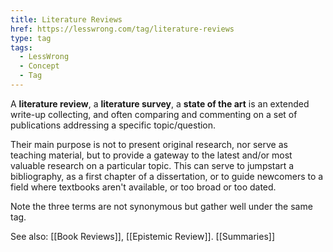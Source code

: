 ```yaml
---
title: Literature Reviews
href: https://lesswrong.com/tag/literature-reviews
type: tag
tags:
  - LessWrong
  - Concept
  - Tag
---
```


A **literature review**, a **literature survey**, a **state of the art** is an extended write-up collecting, and often comparing and commenting on a set of publications addressing a specific topic/question.

Their main purpose is not to present original research, nor serve as teaching material, but to provide a gateway to the latest and/or most valuable research on a particular topic. This can serve to jumpstart a bibliography, as a first chapter of a dissertation, or to guide newcomers to a field where textbooks aren't available, or too broad or too dated.

Note the three terms are not synonymous but gather well under the same tag.

See also: [[Book Reviews]], [[Epistemic Review]]. [[Summaries]]